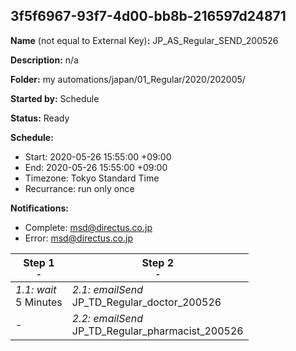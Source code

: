 ## 3f5f6967-93f7-4d00-bb8b-216597d24871

**Name** (not equal to External Key)**:** JP_AS_Regular_SEND_200526

**Description:** n/a

**Folder:** my automations/japan/01_Regular/2020/202005/

**Started by:** Schedule

**Status:** Ready

**Schedule:**

* Start: 2020-05-26 15:55:00 +09:00
* End: 2020-05-26 15:55:00 +09:00
* Timezone: Tokyo Standard Time
* Recurrance: run only once

**Notifications:**

* Complete: msd@directus.co.jp
* Error: msd@directus.co.jp

| Step 1<br>_<small>-</small>_ | Step 2<br>_<small>-</small>_ |
| --- | --- |
| _1.1: wait_<br>5 Minutes | _2.1: emailSend_<br>JP_TD_Regular_doctor_200526 |
| - | _2.2: emailSend_<br>JP_TD_Regular_pharmacist_200526 |
